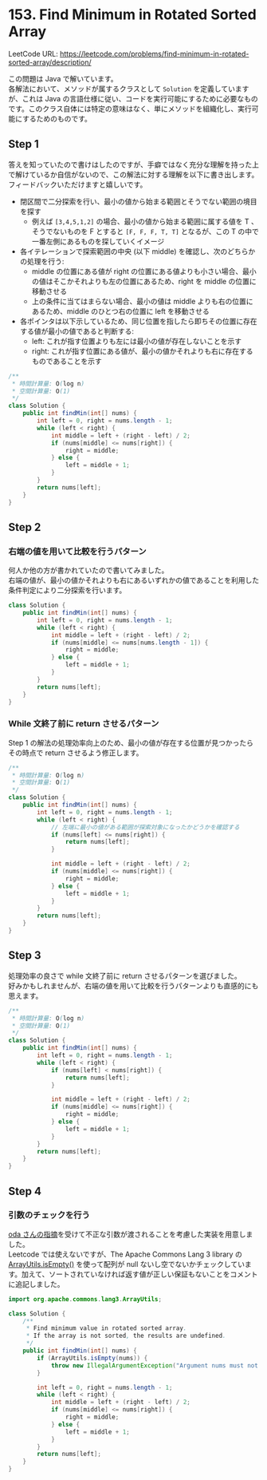 # 153. Find Minimum in Rotated Sorted Array

LeetCode URL: https://leetcode.com/problems/find-minimum-in-rotated-sorted-array/description/

この問題は Java で解いています。  
各解法において、メソッドが属するクラスとして `Solution` を定義していますが、これは Java の言語仕様に従い、コードを実行可能にするために必要なものです。このクラス自体には特定の意味はなく、単にメソッドを組織化し、実行可能にするためのものです。

## Step 1

答えを知っていたので書けはしたのですが、手癖ではなく充分な理解を持った上で解けているか自信がないので、この解法に対する理解を以下に書き出します。フィードバックいただけますと嬉しいです。

- 閉区間で二分探索を行い、最小の値から始まる範囲とそうでない範囲の境目を探す
    - 例えば `[3,4,5,1,2]` の場合、最小の値から始まる範囲に属する値を T 、そうでないものを F とすると `[F, F, F, T, T]` となるが、この T の中で一番左側にあるものを探していくイメージ
- 各イテレーションで探索範囲の中央 (以下 middle) を確認し、次のどちらかの処理を行う:
    - middle の位置にある値が right の位置にある値よりも小さい場合、最小の値はそこかそれよりも左の位置にあるため、right を middle の位置に移動させる
    - 上の条件に当てはまらない場合、最小の値は middle よりも右の位置にあるため、middle のひとつ右の位置に left を移動させる
- 各ポインタは以下示しているため、同じ位置を指したら即ちその位置に存在する値が最小の値であると判断する:
    - left: これが指す位置よりも左には最小の値が存在しないことを示す
    - right: これが指す位置にある値が、最小の値かそれよりも右に存在するものであることを示す

```java
/**
 * 時間計算量: O(log n)
 * 空間計算量: O(1)
 */
class Solution {
    public int findMin(int[] nums) {
        int left = 0, right = nums.length - 1;
        while (left < right) {
            int middle = left + (right - left) / 2;
            if (nums[middle] <= nums[right]) {
                right = middle;
            } else {
                left = middle + 1;
            }
        }
        return nums[left];
    }
}
```

## Step 2

### 右端の値を用いて比較を行うパターン

何人か他の方が書かれていたので書いてみました。  
右端の値が、最小の値かそれよりも右にあるいずれかの値であることを利用した条件判定により二分探索を行います。

```java
class Solution {
    public int findMin(int[] nums) {
        int left = 0, right = nums.length - 1;
        while (left < right) {
            int middle = left + (right - left) / 2;
            if (nums[middle] <= nums[nums.length - 1]) {
                right = middle;
            } else {
                left = middle + 1;
            }
        }
        return nums[left];
    }
}
```

### While 文終了前に return させるパターン

Step 1 の解法の処理効率向上のため、最小の値が存在する位置が見つかったらその時点で return させるよう修正します。

```java
/**
 * 時間計算量: O(log n)
 * 空間計算量: O(1)
 */
class Solution {
    public int findMin(int[] nums) {
        int left = 0, right = nums.length - 1;
        while (left < right) {
            // 左端に最小の値がある範囲が探索対象になったかどうかを確認する
            if (nums[left] <= nums[right]) {
                return nums[left];
            }

            int middle = left + (right - left) / 2;
            if (nums[middle] <= nums[right]) {
                right = middle;
            } else {
                left = middle + 1;
            }
        }
        return nums[left];
    }
}
```

## Step 3

処理効率の良さで while 文終了前に return させるパターンを選びました。  
好みかもしれませんが、右端の値を用いて比較を行うパターンよりも直感的にも思えます。

```java
/**
 * 時間計算量: O(log n)
 * 空間計算量: O(1)
 */
class Solution {
    public int findMin(int[] nums) {
        int left = 0, right = nums.length - 1;
        while (left < right) {
            if (nums[left] < nums[right]) {
                return nums[left];
            }

            int middle = left + (right - left) / 2;
            if (nums[middle] <= nums[right]) {
                right = middle;
            } else {
                left = middle + 1;
            }
        }
        return nums[left];
    }
}
```

## Step 4

### 引数のチェックを行う

[oda さんの指摘](https://github.com/seal-azarashi/leetcode/pull/39/files#r1846154143)を受けて不正な引数が渡されることを考慮した実装を用意しました。  
Leetcode では使えないですが、The Apache Commons Lang 3 library の [ArrayUtils.isEmpty()](https://commons.apache.org/proper/commons-lang/javadocs/api-3.6/index.html?org/apache/commons/lang3/ArrayUtils.html) を使って配列が null ないし空でないかチェックしています。加えて、ソートされていなければ返す値が正しい保証もないことをコメントに追記しました。

```java
import org.apache.commons.lang3.ArrayUtils;

class Solution {
    /**
     * Find minimum value in rotated sorted array.
     * If the array is not sorted, the results are undefined.
     */
    public int findMin(int[] nums) {
        if (ArrayUtils.isEmpty(nums)) {
            throw new IllegalArgumentException("Argument nums must not be empty");
        }

        int left = 0, right = nums.length - 1;
        while (left < right) {
            int middle = left + (right - left) / 2;
            if (nums[middle] <= nums[right]) {
                right = middle;
            } else {
                left = middle + 1;
            }
        }
        return nums[left];
    }
}
```
